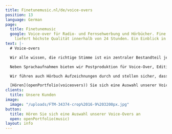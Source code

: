 ```yaml
---
title: Finetunemusic.nl/de/voice-overs
position: 13
language: German
page:
  title: Finetunemusic
  google: Voice-over für Radio- und Fernsehwerbung und Hörbücher. Fine Tune Music
    liefert höchste Qualität innerhalb von 24 Stunden. Ein Einblick in unser Portfolio.
text: |-
  # Voice-overs

  Wir alle wissen, die richtige Stimme ist ein zentraler Bestandteil jeder Jingle, Radio- oder Fernsehwerbung. Unser Coaching sowie die fachmännische Auswahl der am besten geeigneten Stimme aus unserem Pool von Synchronsprechern ermöglichen die effektive Weitergabe Ihrer Botschaft an Zuschauer und Zuhörer. Wir arbeiten mit mehr als 150 professionellen Synchronsprechern/innen aus verschiedenen Ländern - jede/r einzelne mit individuellem Charakter und Persönlichkeit. Ob frische kommerzielle Stimme oder warme Erzählstimme - wir bieten für jedes Projekt die perfekte Stimme.

  Neben Sprachaufnahmen bieten wir Postproduktion für Voice-Over, Editing und Mixing an. Wir bieten die passende Overvoice Lösung für Ihre Audiovisuelle Produktion. Auf Wunsch komponieren wir passende Musik und fertigen Produktionen durch Sounddesign an. Von der Aufnahme zum fertigen Mix - alles aus einer Hand.

  Wir führen auch Hörbuch Aufzeichnungen durch und stellen sicher, dass die Geschichten erzählt werden, wie sie erzählt werden sollten.

  [Hören](openPortfolio(voiceovers)) Sie sich eine Auswahl unserer Voice-overs an.
clients:
  title: Unsere Kunden
image:
  image: "/uploads/FTM-34374-crop%2016-9%203200px.jpg"
button:
  title: Hören Sie sich eine Auswahl unserer Voice-Overs an
  open: openPortfolio(music)
layout: info
---
```


